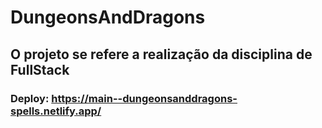 # DungeonsAndDragons

## O projeto se refere a realização da disciplina de FullStack

### Deploy: https://main--dungeonsanddragons-spells.netlify.app/
